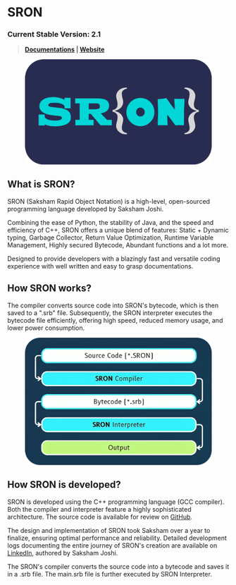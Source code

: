# SRON 
### **Current Stable Version:** 2.1
> **[Documentations](https://sron.gitbook.io/docs) | [Website](https://sronlang.github.io/)**


<figure><img src="./Pictures/SRON_rect_corner-rounded.png" alt="SRON-Logo"><figcaption></figcaption></figure>

## What is SRON?

SRON (Saksham Rapid Object Notation) is a high-level, open-sourced programming language developed by Saksham Joshi. 

Combining the ease of Python, the stability of Java, and the speed and efficiency of C++, SRON offers a unique blend of features: Static + Dynamic typing, Garbage Collector, Return Value Optimization, Runtime Variable Management, Highly secured Bytecode, Abundant functions and a lot more.

Designed to provide developers with a blazingly fast and versatile coding experience with well written and easy to grasp documentations.

## How SRON works?

The compiler converts source code into SRON's bytecode, which is then saved to a ".srb" file. Subsequently, the SRON interpreter executes the bytecode file efficiently, offering high speed, reduced memory usage, and lower power consumption.

<figure><img src="./Pictures/sron_flow_diagram-modified.png" alt="sron-working-figure"><figcaption></figcaption></figure>


## How SRON is developed?

SRON is developed using the C++ programming language (GCC compiler). Both the compiler and interpreter feature a highly sophisticated architecture. The source code is available for review on [GitHub](https://github.com/saksham-joshi/SRON). 

The design and implementation of SRON took Saksham over a year to finalize, ensuring optimal performance and reliability. Detailed development logs documenting the entire journey of SRON's creation are available on [LinkedIn](https://www.linkedin.com/pulse/part-1-how-i-developed-sron-saksham-joshi-wqoac/), authored by Saksham Joshi.


The SRON's compiler converts the source code into a bytecode and saves it in a .srb file.
The main.srb file is further executed by SRON Interpreter.
